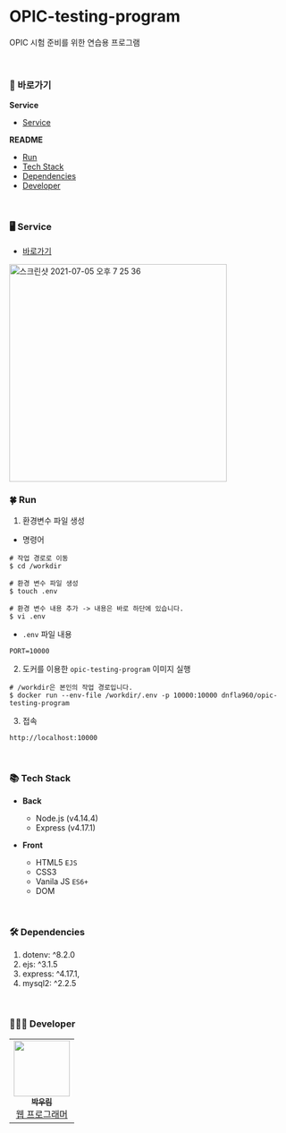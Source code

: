 # OPIC-testing-program
OPIC 시험 준비를 위한 연습용 프로그램

<br>

### 📍 바로가기
**Service**
* <a href="#-service">Service</a>

**README**
* <a href="#-run">Run</a>
* <a href="#-tech-stack">Tech Stack</a>
* <a href="#-dependencies">Dependencies</a>
* <a href="#-developer">Developer</a>

<br>

### 🖥 Service
* [바로가기](https://idu-market.shop:10000)
<img width="389" alt="스크린샷 2021-07-05 오후 7 25 36" src="https://user-images.githubusercontent.com/56839474/124457467-cdbe5c80-ddc6-11eb-82c9-d6cb1593705f.png">

### 🍀 Run
1. 환경변수 파일 생성

* 명령어
```
# 작업 경로로 이동
$ cd /workdir

# 환경 변수 파일 생성
$ touch .env

# 환경 변수 내용 추가 -> 내용은 바로 하단에 있습니다.
$ vi .env
```

* ```.env```  파일 내용
```
PORT=10000
```

2. 도커를 이용한 ```opic-testing-program``` 이미지 실행
```
# /workdir은 본인의 작업 경로입니다.
$ docker run --env-file /workdir/.env -p 10000:10000 dnfla960/opic-testing-program
```

3. 접속
```
http://localhost:10000
```


<br>

### 📚 Tech Stack
* **Back**
   - Node.js (v4.14.4)
   - Express (v4.17.1)

* **Front**
   - HTML5 ```EJS```
   - CSS3
   - Vanila JS ```ES6+```
   - DOM

<br>

### 🛠 Dependencies
1. dotenv: ^8.2.0
2. ejs: ^3.1.5
3. express: ^4.17.1,
4. mysql2: ^2.2.5

<br>

### 👨🏻‍💻 Developer
<table>
  <tr>
    <td align="center">
      <a href="https://github.com/woorim960">
        <img src="https://avatars.githubusercontent.com/u/56839474?v=4" width="100px;" alt=""/> <br />
        <sub>
          <b>박우림</b>
        </sub>
      </a> <br />
      <a href="https://github.com/woorim960" title="Packaging/porting to new platform">
        웹 프로그래머
      </a>
    </td>
  </tr>
</table>

<br>

